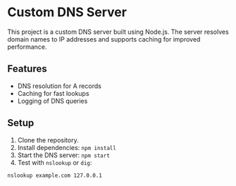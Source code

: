 # Custom DNS Server

This project is a custom DNS server built using Node.js. The server resolves domain names to IP addresses and supports caching for improved performance.

## Features

- DNS resolution for A records
- Caching for fast lookups
- Logging of DNS queries



## Setup

1. Clone the repository.
2. Install dependencies: `npm install`
3. Start the DNS server: `npm start`
4. Test with `nslookup` or `dig`:

```bash
nslookup example.com 127.0.0.1
